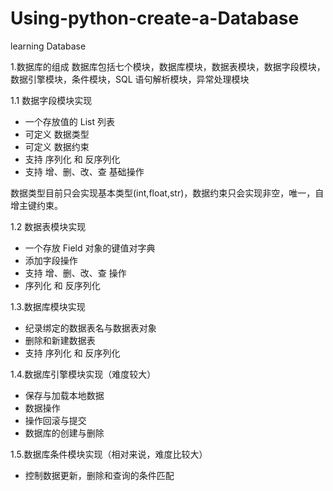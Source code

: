 # Using-python-create-a-Database
learning Database

1.数据库的组成
数据库包括七个模块，数据库模块，数据表模块，数据字段模块，数据引擎模块，条件模块，SQL 语句解析模块，异常处理模块

1.1 数据字段模块实现  
* 一个存放值的 List 列表
* 可定义 数据类型
* 可定义 数据约束 
* 支持 序列化 和 反序列化
* 支持 增、删、改、查 基础操作

数据类型目前只会实现基本类型(int,float,str)，数据约束只会实现非空，唯一，自增主键约束。  

1.2 数据表模块实现  
* 一个存放 Field 对象的键值对字典
* 添加字段操作
* 支持 增、删、改、查 操作
* 序列化 和 反序列化

1.3.数据库模块实现  
* 纪录绑定的数据表名与数据表对象
* 删除和新建数据表
* 支持 序列化 和 反序列化  

1.4.数据库引擎模块实现（难度较大）
* 保存与加载本地数据
* 数据操作
* 操作回滚与提交
* 数据库的创建与删除  

1.5.数据库条件模块实现（相对来说，难度比较大）
* 控制数据更新，删除和查询的条件匹配 


